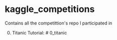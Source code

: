 # kaggle_competitions
Contains all the competittion's repo I participated in


0. Titanic Tutorial: # 0_titanic
